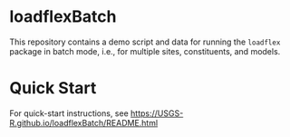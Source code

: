 # loadflexBatch

This repository contains a demo script and data for running the `loadflex` 
package in batch mode, i.e., for multiple sites, constituents, and models.

# Quick Start

For quick-start instructions, see
https://USGS-R.github.io/loadflexBatch/README.html
